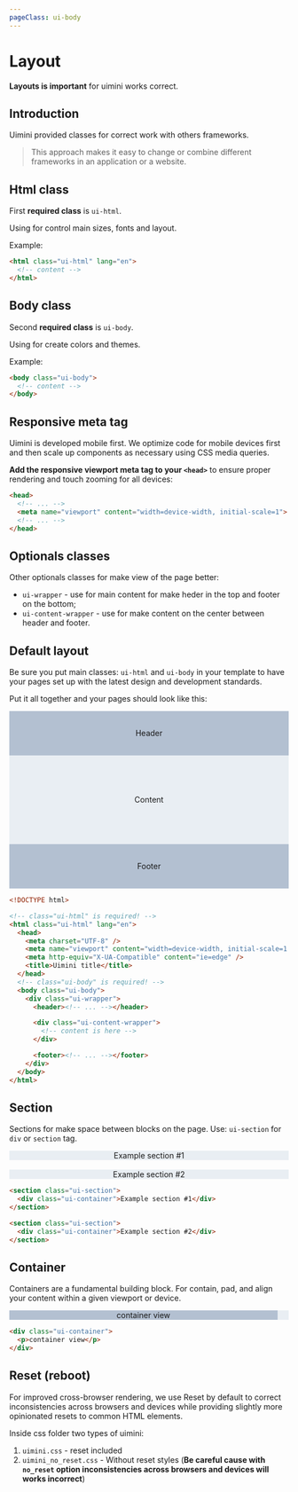 ```yaml
---
pageClass: ui-body
---
```


# Layout

**Layouts is important** for uimini works correct.

## Introduction

Uimini provided classes for correct work with others frameworks.

> This approach makes it easy to change or combine different frameworks in an application or a website.

## Html class

First **required class** is `ui-html`.

Using for control main sizes, fonts and layout.

Example:

```html
<html class="ui-html" lang="en">
  <!-- content -->
</html>
```

## Body class

Second **required class** is `ui-body`.

Using for create colors and themes.

Example:

```html
<body class="ui-body">
  <!-- content -->
</body>
```

## Responsive meta tag

Uimini is developed mobile first. We optimize code for mobile devices first and then scale up components as necessary using CSS media queries.

**Add the responsive viewport meta tag to your `<head>`** to ensure proper rendering and touch zooming for all devices:

```html
<head>
  <!-- ... -->
  <meta name="viewport" content="width=device-width, initial-scale=1">
  <!-- ... -->
</head>
```

## Optionals classes

Other optionals classes for make view of the page better:

- `ui-wrapper` - use for main content for make heder in the top and footer on the bottom;
- `ui-content-wrapper` - use for make content on the center between header and footer.

## Default layout

Be sure you put main classes: `ui-html` and `ui-body` in your template to have your pages set up with the latest design and development standards.

Put it all together and your pages should look like this:

<section class="ui-section">
  <div style="text-align: center; height: 80px; line-height: 80px; background-color: #b3c0d1;"><span>Header</span></div>
  <div style="text-align: center; height: 160px; line-height: 160px; background-color: #e9eef3;"><span>Content</span></div>
  <div style="text-align: center; height: 80px; line-height: 80px; background-color: #b3c0d1;"><span>Footer</span></div>
</section>

```html
<!DOCTYPE html>

<!-- class="ui-html" is required! -->
<html class="ui-html" lang="en">
  <head>
    <meta charset="UTF-8" />
    <meta name="viewport" content="width=device-width, initial-scale=1.0" />
    <meta http-equiv="X-UA-Compatible" content="ie=edge" />
    <title>Uimini title</title>
  </head>
  <!-- class="ui-body" is required! -->
  <body class="ui-body">
    <div class="ui-wrapper">
      <header><!-- ... --></header>

      <div class="ui-content-wrapper">
        <!-- content is here -->
      </div>

      <footer><!-- ... --></footer>
    </div>
  </body>
</html>
```

## Section

Sections for make space between blocks on the page. Use: `ui-section` for `div` or `section` tag.

<section class="ui-section" style="text-align: center; background-color: #e9eef3;">
  <div class="ui-container">Example section #1</div>
</section>

<br />

<section class="ui-section" style="text-align: center; background-color: #e9eef3;">
  <div class="ui-container">Example section #2</div>
</section>

```html
<section class="ui-section">
  <div class="ui-container">Example section #1</div>
</section>

<section class="ui-section">
  <div class="ui-container">Example section #2</div>
</section>
```

## Container

Containers are a fundamental building block. For contain, pad, and align your content within a given viewport or device.

<section class="ui-section" style="text-align: center; background-color: #e9eef3;">
  <div class="ui-container" style="text-align: center; background-color: #b3c0d1; width: 96%;">
    <p>container view</p>
  </div>
</section>

```html
<div class="ui-container">
  <p>container view</p>
</div>
```

## Reset (reboot)

For improved cross-browser rendering, we use Reset by default to correct inconsistencies across browsers and devices while providing slightly more opinionated resets to common HTML elements.

Inside css folder two types of uimini:

1. `uimini.css` - reset included
2. `uimini_no_reset.css` - Without reset styles (**Be careful cause with `no_reset` option inconsistencies across browsers and devices will works incorrect**)
